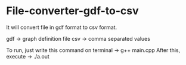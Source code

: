 # File-converter-gdf-to-csv
It will convert file in gdf format to csv format.

gdf -> graph definition file
csv -> comma separated values

To run, just write this command on terminal ->
g++ main.cpp
After this, execute -> ./a.out
